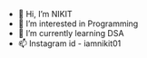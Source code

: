 - 👋 Hi, I’m NIKIT
- 👀 I’m interested in Programming 
- 🌱 I’m currently learning DSA
- 📫 Instagram id - iamnikit01


<!---
iamnikit01/iamnikit01 is a ✨ special ✨ repository because its `README.md` (this file) appears on your GitHub profile.
You can click the Preview link to take a look at your changes.
--->

